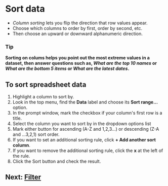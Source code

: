 # Sort data
- _Column sorting_ lets you flip the direction that row values appear.
- Choose which columns to order by first, order by second, etc.
- Then choose an upward or downward alphanumeric direction.

### Tip
__Sorting on colums helps you point out the most extreme values in a dataset, then answer questions such as, _What are the top 10 names_ or _What are the bottom 5 items_ or _What are the latest dates_.__

## To sort spreadsheet data
1. Highlight a column to sort by.
2. Look in the top menu, find the __Data__ label and choose its __Sort range...__ option.
3. In the prompt window, mark the checkbox if your column's first row is a title.
4. Select the column you want to sort by in the dropdown options list
5. Mark either button for ascending (A-Z and 1,2,3...) or descending (Z-A and ...3,2,1) sort order.
6. If you want to set an additional sorting rule, click __+ Add another sort column__.
7. If you want to remove the additional sorting rule, click the __x__ at the left of the rule.
8. Click the Sort button and check the result.

## Next: [Filter](04-filter.md)
